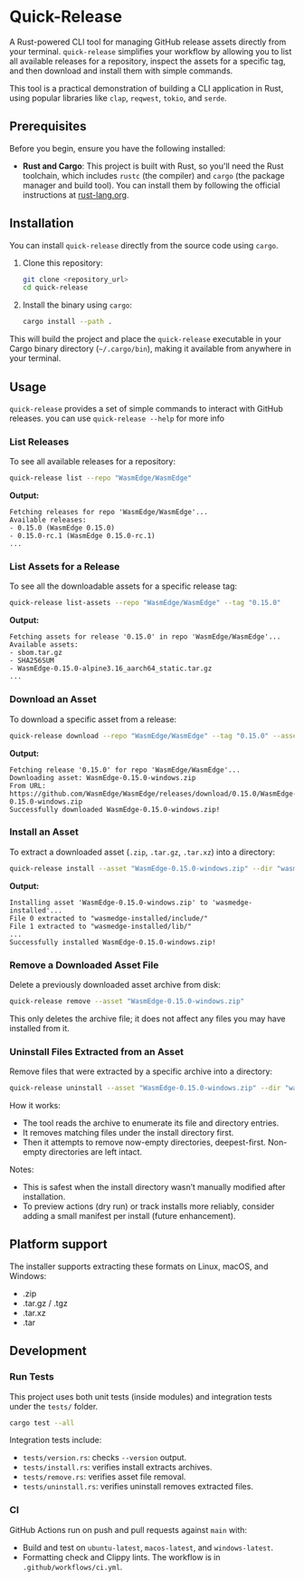 # Quick-Release

A Rust-powered CLI tool for managing GitHub release assets directly from your terminal. `quick-release` simplifies your workflow by allowing you to list all available releases for a repository, inspect the assets for a specific tag, and then download and install them with simple commands.

This tool is a practical demonstration of building a CLI application in Rust, using popular libraries like `clap`, `reqwest`, `tokio`, and `serde`.

## Prerequisites

Before you begin, ensure you have the following installed:

-   **Rust and Cargo**: This project is built with Rust, so you'll need the Rust toolchain, which includes `rustc` (the compiler) and `cargo` (the package manager and build tool). You can install them by following the official instructions at [rust-lang.org](https://www.rust-lang.org/tools/install).

## Installation

You can install `quick-release` directly from the source code using `cargo`.

1.  Clone this repository:
    ```bash
    git clone <repository_url>
    cd quick-release
    ```
2.  Install the binary using `cargo`:
    ```bash
    cargo install --path .
    ```
This will build the project and place the `quick-release` executable in your Cargo binary directory (`~/.cargo/bin`), making it available from anywhere in your terminal.

## Usage

`quick-release` provides a set of simple commands to interact with GitHub releases.
you can use `quick-release --help` for more info

### List Releases

To see all available releases for a repository:
```bash
quick-release list --repo "WasmEdge/WasmEdge"
```
**Output:**
```
Fetching releases for repo 'WasmEdge/WasmEdge'...
Available releases:
- 0.15.0 (WasmEdge 0.15.0)
- 0.15.0-rc.1 (WasmEdge 0.15.0-rc.1)
...
```

### List Assets for a Release

To see all the downloadable assets for a specific release tag:
```bash
quick-release list-assets --repo "WasmEdge/WasmEdge" --tag "0.15.0"
```
**Output:**
```
Fetching assets for release '0.15.0' in repo 'WasmEdge/WasmEdge'...
Available assets:
- sbom.tar.gz
- SHA256SUM
- WasmEdge-0.15.0-alpine3.16_aarch64_static.tar.gz
...
```

### Download an Asset

To download a specific asset from a release:
```bash
quick-release download --repo "WasmEdge/WasmEdge" --tag "0.15.0" --asset "WasmEdge-0.15.0-windows.zip"
```
**Output:**
```
Fetching release '0.15.0' for repo 'WasmEdge/WasmEdge'...
Downloading asset: WasmEdge-0.15.0-windows.zip
From URL: https://github.com/WasmEdge/WasmEdge/releases/download/0.15.0/WasmEdge-0.15.0-windows.zip
Successfully downloaded WasmEdge-0.15.0-windows.zip!
```

### Install an Asset

To extract a downloaded asset (`.zip`, `.tar.gz`, `.tar.xz`) into a directory:
```bash
quick-release install --asset "WasmEdge-0.15.0-windows.zip" --dir "wasmedge-installed"
```
**Output:**
```
Installing asset 'WasmEdge-0.15.0-windows.zip' to 'wasmedge-installed'...
File 0 extracted to "wasmedge-installed/include/"
File 1 extracted to "wasmedge-installed/lib/"
...
Successfully installed WasmEdge-0.15.0-windows.zip!
```

### Remove a Downloaded Asset File

Delete a previously downloaded asset archive from disk:
```bash
quick-release remove --asset "WasmEdge-0.15.0-windows.zip"
```
This only deletes the archive file; it does not affect any files you may have installed from it.

### Uninstall Files Extracted from an Asset

Remove files that were extracted by a specific archive into a directory:
```bash
quick-release uninstall --asset "WasmEdge-0.15.0-windows.zip" --dir "wasmedge-installed"
```
How it works:
- The tool reads the archive to enumerate its file and directory entries.
- It removes matching files under the install directory first.
- Then it attempts to remove now-empty directories, deepest-first. Non-empty directories are left intact.

Notes:
- This is safest when the install directory wasn’t manually modified after installation.
- To preview actions (dry run) or track installs more reliably, consider adding a small manifest per install (future enhancement).

## Platform support

The installer supports extracting these formats on Linux, macOS, and Windows:
- .zip
- .tar.gz / .tgz
- .tar.xz
- .tar

## Development

### Run Tests

This project uses both unit tests (inside modules) and integration tests under the `tests/` folder.
```bash
cargo test --all
```

Integration tests include:
- `tests/version.rs`: checks `--version` output.
- `tests/install.rs`: verifies install extracts archives.
- `tests/remove.rs`: verifies asset file removal.
- `tests/uninstall.rs`: verifies uninstall removes extracted files.

### CI

GitHub Actions run on push and pull requests against `main` with:
- Build and test on `ubuntu-latest`, `macos-latest`, and `windows-latest`.
- Formatting check and Clippy lints.
The workflow is in `.github/workflows/ci.yml`.